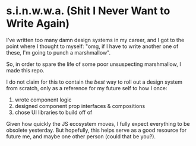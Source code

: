 # s.i.n.w.w.a. (Shit I Never Want to Write Again)

I've written too many damn design systems in my career, and I got to the point where I thought to myself: "omg, if I have to write another one of these, I'm going to punch a marshmallow".

So, in order to spare the life of some poor unsuspecting marshmallow, I made this repo.

I do not claim for this to contain the _best_ way to roll out a design system from scratch, only as a reference for my future self to how I once:

1. wrote component logic
2. designed component prop interfaces & compositions
3. chose UI libraries to build off of

Given how quickly the JS ecosystem moves, I fully expect everything to be obsolete yesterday. But hopefully, this helps serve as a good resource for future me, and maybe one other person (could that be you?).
